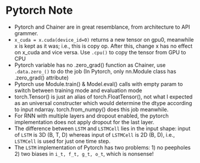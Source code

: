 # Pytorch Note

* Pytorch and Chainer are in great resemblance, from architecture to API grammer.
* `x_cuda = x.cuda(device_id=0)` returns a new tensor on gpu0, meanwhile x is kept as it was; i.e., this is copy op. After this, change x has no effect on x_cuda and vice versa. Use `.cpu()` to copy the tensor from GPU to CPU
* Pytorch variable has no .zero_grad() function as Chainer, use `.data.zero_()` to do the job (In Pytorch, only nn.Module class has .zero_grad() attribute)
* Pytorch use Module.train() & Model.eval() calls with empty param to switch between training mode and evaluation mode
* torch.Tensor() is just an alias of torch.FloatTensor(), not what I expected as an universal constructer which would determine the dtype according to input ndarray. torch.from_numpy() does this job meanwhile.
* For RNN with multiple layers and dropout enabled, the pytorch implementation does not apply dropout for the last layer.
* The difference between `LSTM` and `LSTMCell` lies in the input shape: input of `LSTM` is 3D (B, T, D) whereas input of `LSTMCell` is 2D (B, D), i.e., `LSTMCell` is used for just one time step.
* The `LSTM` implementation of Pytorch has two problems: 1) no peepholes  2) two biases in `i_t, f_t, g_t, o_t`, which is nonsense!



